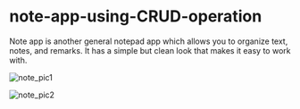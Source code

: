 # note-app-using-CRUD-operation
Note app is another general notepad app which allows you to organize text, notes, and remarks. It has a simple but clean look that makes it easy to work with.


![note_pic1](https://user-images.githubusercontent.com/57224535/175766149-bb1ce78e-c8c7-45e2-9607-5f7eba36e91d.PNG)



![note_pic2](https://user-images.githubusercontent.com/57224535/175766144-d0eae6b4-6749-451c-9581-286ba60689f3.PNG)

